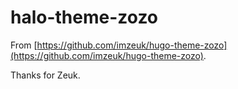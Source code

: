 # halo-theme-zozo

From [https://github.com/imzeuk/hugo-theme-zozo](https://github.com/imzeuk/hugo-theme-zozo).

Thanks for Zeuk.

